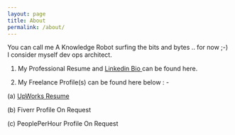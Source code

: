 ```yaml
---
layout: page
title: About
permalink: /about/
---
```


You can call me A Knowledge Robot surfing the bits and bytes .. for now ;-)
I consider myself dev ops architect.

1. My Professional Resume and <a href="https://www.linkedin.com/in/sanjay-anand-5599007/"> Linkedin Bio </a> can be found here.

2. My Freelance Profile(s) can be found here below : -

(a) <a href= "https://www.upwork.com/o/profiles/users/~010ead929a4197a52f/?s=1270387428129226752"> UpWorks Resume </a>

(b) Fiverr Profile On Request

(c) PeoplePerHour Profile On Request
